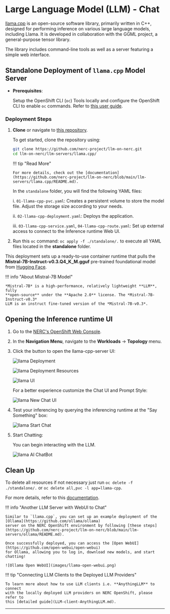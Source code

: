 # Large Language Model (LLM) - Chat

[llama.cpp](https://github.com/ggml-org/llama.cpp) is an open-source software
library, primarily written in C++, designed for performing inference on various
large language models, including Llama. It is developed in collaboration with
the GGML project, a general-purpose tensor library.

The library includes command-line tools as well as a server featuring a simple
web interface.

## Standalone Deployment of `llama.cpp` Model Server

-   **Prerequisites**:

    Setup the OpenShift CLI (`oc`) Tools locally and configure the OpenShift CLI
    to enable `oc` commands. Refer to [this user guide](../../openshift/logging-in/setup-the-openshift-cli.md).

### Deployment Steps

1.  **Clone** or navigate to [this repository](https://github.com/nerc-project/llm-on-nerc.git).

    To get started, clone the repository using:

    ```sh
    git clone https://github.com/nerc-project/llm-on-nerc.git
    cd llm-on-nerc/llm-servers/llama.cpp/
    ```

    !!! tip "Read More"

        For more details, check out the [documentation](https://github.com/nerc-project/llm-on-nerc/blob/main/llm-servers/llama.cpp/README.md).

    In the `standalone` folder, you will find the following YAML files:

    i. `01-llama-cpp-pvc.yaml`: Creates a persistent volume to store the model file.
    Adjust the storage size according to your needs.

    ii. `02-llama-cpp-deployment.yaml`: Deploys the application.

    iii. `03-llama-cpp-service.yaml`, `04-llama-cpp-route.yaml`: Set up external
    access to connect to the Inference runtime Web UI.

2. Run this `oc` command: `oc apply -f ./standalone/.` to execute all YAML files
located in the **standalone** folder.

This deployment sets up a ready-to-use container runtime that pulls the
**Mistral-7B-Instruct-v0.3.Q4_K_M.gguf** pre-trained foundational model from
[Hugging Face](https://huggingface.co/mistralai/Mistral-7B-Instruct-v0.3).

!!! info "About Mistral-7B Model"

    *Mistral-7B* is a high-performance, relatively lightweight **LLM**, fully
    **open-source** under the **Apache 2.0** license. The *Mistral-7B-Instruct-v0.3*
    LLM is an instruct fine-tuned version of the *Mistral-7B-v0.3*.

## Opening the Inference runtime UI

1. Go to the [NERC's OpenShift Web Console](https://console.apps.shift.nerc.mghpcc.org).

2. In the **Navigation Menu**, navigate to the **Workloads** -> **Topology** menu.

3. Click the button to open the llama-cpp-server UI:

    ![llama Deployment](images/llama-deployment.png)

    ![llama Deployment Resources](images/llama-deployment-resources.png)

    ![llama UI](images/llam-ui.png)

    For a better experience customize the Chat UI and Prompt Style:

    ![llama New Chat UI](images/llama-change-UI-promt-style.png)

4. Test your inferencing by querying the inferencing runtime at the "Say Something"
    box:

    ![llama Start Chat](images/llama-start-chat.png)

5. Start Chatting:

    You can begin interacting with the LLM.

    ![llama AI ChatBot](images/AI-ChatBot.png)

## Clean Up

To delete all resources if not necessary just run `oc delete -f ./standalone/.`
or `oc delete all,pvc -l app=llama-cpp`.

For more details, refer to this [documentation](https://github.com/nerc-project/llm-on-nerc/blob/main/llm-servers/llama.cpp/README.md).

!!! info "Another LLM Server with WebUI to Chat"

    Similar to `llama.cpp`, you can set up an example deployment of the [Ollama](https://github.com/ollama/ollama)
    server on the NERC OpenShift environment by following [these steps](https://github.com/nerc-project/llm-on-nerc/blob/main/llm-servers/ollama/README.md).

    Once successfully deployed, you can access the [Open WebUI](https://github.com/open-webui/open-webui)
    for Ollama, allowing you to log in, download new models, and start chatting!

    ![Ollama Open WebUI](images/llama-open-webui.png)

!!! tip "Connecting LLM Clients to the Deployed LLM Providers"

    To learn more about how to use LLM clients i.e. **AnythingLLM** to connect
    with the locally deployed LLM providers on NERC OpenShift, please refer to
    this [detailed guide](LLM-client-AnythingLLM.md).

---
